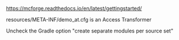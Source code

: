 
https://mcforge.readthedocs.io/en/latest/gettingstarted/

resources/META-INF/demo_at.cfg is an Access Transformer

Uncheck the Gradle option "create separate modules per source set"
